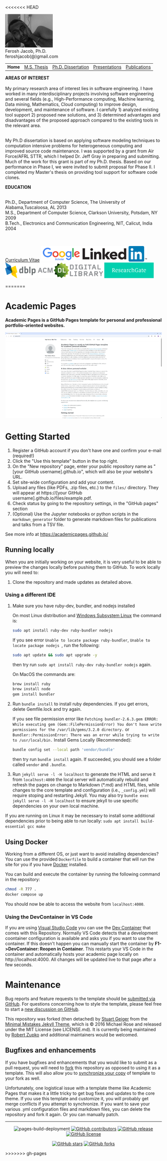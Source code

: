 <<<<<<< HEAD
<html>
<head>
<title>Ferosh Jacob, Ph.D.</title>
<meta http-equiv="Content-Type" content="text/html;charset=iso-88591"/>
  <LINK href="style.css" rel="stylesheet" type="text/css"/>  
</head>
 
<body>
<div id="header"> 

<div id="logo">
<img src="images/logo.gif"/>
</div>
<div id="title">
	Ferosh Jacob, Ph.D.<br/>
	feroshjacob(@)gmail.com
</div>
<div id="menu">
<table>
    <tr>
      <td><strong>Home </strong></td>
      <td><a href="ms.html">M.S. Thesis</a></td>
      <td><a href="phd.html">Ph.D. Dissertation</a></td>
      <td><a href="research.html">Presentations</a></td>
      <td><a href="publications.html">Publications</a></td>
    </tr>
  </table>
</div>
</div>
<div id="main-container"> 
    <p class="centerimage"> <strong>AREAS OF INTEREST</strong><br/><br/>
	My primary research area of interest lies in software engineering. I have worked in many interdisciplinary projects involving software engineering and 
	several fields (e.g., High-Performance computing, Machine learning, Data mining, Mathematics, Cloud computing) to improve design, development, and maintenance of software.
	I carefully 1) analyzed existing tool support 2) proposed new solutions, and 3) determined advantages and disadvantages of the proposed approach compared to the existing 
	tools in the relevant area. 


<br/>
<br/>

My Ph.D dissertation is based on applying software modeling techniques to computation intensive problems for heterogeneous computing and improved source code maintenance. 
	I was supported by a grant from Air Force/AFRL STTR, which I helped Dr. Jeff Gray in preparing and submitting. Much of the work for this grant is part of my Ph.D. thesis.
Based on our performance in Phase I, we were invited to submit proposal for Phase II. I completed my Master's thesis on providing tool support for software code clones.

</p>
<div id="leftcolumn2"  >
    <p class="centerimage"> <strong>EDUCATION</strong><br/><br/>


Ph.D., Department of Computer Science, The University of Alabama,Tuscaloosa, AL 2013<br/>
M.S., Department of Computer Science, Clarkson University, Potsdam, NY 2009<br/>
B.Tech., Electronics and Communication Engineering, NIT, Calicut, India 2004<br/>
</p>
<p class="centerimage">  <br/><br/>
<a href= "files/resume.pdf">Curriculum Vitae</a>
<a href="https://scholar.google.com/citations?user=BHni1Y8AAAAJ&hl=en"><img height="50px" src="images/Google_Scholar_logo_2015.png" alt="Google Scholar"></a>
<a href="https://www.linkedin.com/in/ferosh-jacob-03b8109"><img height="50px" src="images/LinkedIn-Logo-2C.png" alt="Linkedin"></a>
<a href="http://dblp.uni-trier.de/pers/hd/j/Jacob:Ferosh" ><img height="50px" src="images/dblp-5.png" alt="DBLP"></a>
<a href="http://dl.acm.org/author_page.cfm?id=81456613588&coll=DL&dl=ACM&trk=0&cfid=724861222&cftoken=44157594" ><img height="50px" src="images/ACMDL_Logo_Alt_Color.png" alt="ACM Digital Library"></a>
<a href=" https://www.researchgate.net/profile/Ferosh_Jacob " ><img height="50px" src="images/ResearchGate_Logo.png " alt="Research Gate"></a>
</p>
</div>

</div>

</body>
</html>


=======
# Academic Pages
**Academic Pages is a GitHub Pages template for personal and professional portfolio-oriented websites.**

![Academic Pages template example](images/themes/homepage-light.png "Academic Pages template example")

# Getting Started

1. Register a GitHub account if you don't have one and confirm your e-mail (required!)
1. Click the "Use this template" button in the top right.
1. On the "New repository" page, enter your public repository name as "[your GitHub username].github.io", which will also be your website's URL.
1. Set site-wide configuration and add your content.
1. Upload any files (like PDFs, .zip files, etc.) to the `files/` directory. They will appear at https://[your GitHub username].github.io/files/example.pdf.
1. Check status by going to the repository settings, in the "GitHub pages" section
1. (Optional) Use the Jupyter notebooks or python scripts in the `markdown_generator` folder to generate markdown files for publications and talks from a TSV file.

See more info at https://academicpages.github.io/

## Running locally

When you are initially working on your website, it is very useful to be able to preview the changes locally before pushing them to GitHub. To work locally you will need to:

1. Clone the repository and made updates as detailed above.

### Using a different IDE
1. Make sure you have ruby-dev, bundler, and nodejs installed
    
    On most Linux distribution and [Windows Subsystem Linux](https://learn.microsoft.com/en-us/windows/wsl/about) the command is:
    ```bash
    sudo apt install ruby-dev ruby-bundler nodejs
    ```
    If you see error `Unable to locate package ruby-bundler`, `Unable to locate package nodejs `, run the following:
    ```bash
    sudo apt update && sudo apt upgrade -y
    ```
    then try run `sudo apt install ruby-dev ruby-bundler nodejs` again.

    On MacOS the commands are:
    ```bash
    brew install ruby
    brew install node
    gem install bundler
    ```
1. Run `bundle install` to install ruby dependencies. If you get errors, delete Gemfile.lock and try again.

    If you see file permission error like `Fetching bundler-2.6.3.gem ERROR:  While executing gem (Gem::FilePermissionError) You don't have write permissions for the /var/lib/gems/3.2.0 directory.` or `Bundler::PermissionError: There was an error while trying to write to /usr/local/bin.`
    Install Gems Locally (Recommended):
    ```bash
    bundle config set --local path 'vendor/bundle'
    ```
    then try run `bundle install` again. If succeeded, you should see a folder called `vendor` and `.bundle`.

1. Run `jekyll serve -l -H localhost` to generate the HTML and serve it from `localhost:4000` the local server will automatically rebuild and refresh the pages on change to Markdown (*.md) and HTML files, while changes to the core template and configuration (i.e., `_config.yml`) will require stoping and restarting Jekyll.
    You may also try `bundle exec jekyll serve -l -H localhost` to ensure jekyll to use specific dependencies on your own local machine.

If you are running on Linux it may be necessary to install some additional dependencies prior to being able to run locally: `sudo apt install build-essential gcc make`

## Using Docker

Working from a different OS, or just want to avoid installing dependencies? You can use the provided `Dockerfile` to build a container that will run the site for you if you have [Docker](https://www.docker.com/) installed.

You can build and execute the container by running the following command in the repository:

```bash
chmod -R 777 .
docker compose up
```

You should now be able to access the website from `localhost:4000`.

### Using the DevContainer in VS Code

If you are using [Visual Studio Code](https://code.visualstudio.com/) you can use the [Dev Container](https://code.visualstudio.com/docs/devcontainers/containers) that comes with this Repository. Normally VS Code detects that a development coontainer configuration is available and asks you if you want to use the container. If this doesn't happen you can manually start the container by **F1->DevContainer: Reopen in Container**. This restarts your VS Code in the container and automatically hosts your academic page locally on http://localhost:4000. All changes will be updated live to that page after a few seconds.

# Maintenance

Bug reports and feature requests to the template should be [submitted via GitHub](https://github.com/academicpages/academicpages.github.io/issues/new/choose). For questions concerning how to style the template, please feel free to start a [new discussion on GitHub](https://github.com/academicpages/academicpages.github.io/discussions).

This repository was forked (then detached) by [Stuart Geiger](https://github.com/staeiou) from the [Minimal Mistakes Jekyll Theme](https://mmistakes.github.io/minimal-mistakes/), which is © 2016 Michael Rose and released under the MIT License (see LICENSE.md). It is currently being maintained by [Robert Zupko](https://github.com/rjzupkoii) and additional maintainers would be welcomed.

## Bugfixes and enhancements

If you have bugfixes and enhancements that you would like to submit as a pull request, you will need to [fork](https://docs.github.com/en/pull-requests/collaborating-with-pull-requests/working-with-forks/fork-a-repo) this repository as opposed to using it as a template. This will also allow you to [synchronize your copy](https://docs.github.com/en/pull-requests/collaborating-with-pull-requests/working-with-forks/syncing-a-fork) of template to your fork as well.

Unfortunately, one logistical issue with a template theme like Academic Pages that makes it a little tricky to get bug fixes and updates to the core theme. If you use this template and customize it, you will probably get merge conflicts if you attempt to synchronize. If you want to save your various .yml configuration files and markdown files, you can delete the repository and fork it again. Or you can manually patch.

---
<div align="center">
    
![pages-build-deployment](https://github.com/academicpages/academicpages.github.io/actions/workflows/pages/pages-build-deployment/badge.svg)
[![GitHub contributors](https://img.shields.io/github/contributors/academicpages/academicpages.github.io.svg)](https://github.com/academicpages/academicpages.github.io/graphs/contributors)
[![GitHub release](https://img.shields.io/github/v/release/academicpages/academicpages.github.io)](https://github.com/academicpages/academicpages.github.io/releases/latest)
[![GitHub license](https://img.shields.io/github/license/academicpages/academicpages.github.io?color=blue)](https://github.com/academicpages/academicpages.github.io/blob/master/LICENSE)

[![GitHub stars](https://img.shields.io/github/stars/academicpages/academicpages.github.io)](https://github.com/academicpages/academicpages.github.io)
[![GitHub forks](https://img.shields.io/github/forks/academicpages/academicpages.github.io)](https://github.com/academicpages/academicpages.github.io/fork)
</div>
>>>>>>> gh-pages
